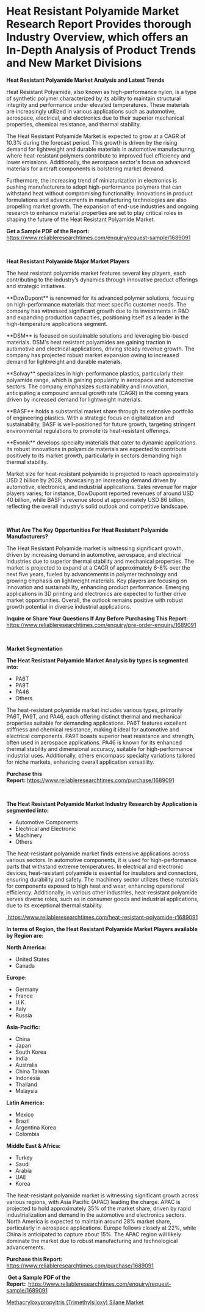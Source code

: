 <p><h1>Heat Resistant Polyamide Market Research Report Provides thorough Industry Overview, which offers an In-Depth Analysis of Product Trends and New Market Divisions</h1></p><p><strong>Heat Resistant Polyamide Market Analysis and Latest Trends</strong></p>
<p><p>Heat Resistant Polyamide, also known as high-performance nylon, is a type of synthetic polymer characterized by its ability to maintain structural integrity and performance under elevated temperatures. These materials are increasingly utilized in various applications such as automotive, aerospace, electrical, and electronics due to their superior mechanical properties, chemical resistance, and thermal stability.</p><p>The Heat Resistant Polyamide Market is expected to grow at a CAGR of 10.3% during the forecast period. This growth is driven by the rising demand for lightweight and durable materials in automotive manufacturing, where heat-resistant polymers contribute to improved fuel efficiency and lower emissions. Additionally, the aerospace sector's focus on advanced materials for aircraft components is bolstering market demand.</p><p>Furthermore, the increasing trend of miniaturization in electronics is pushing manufacturers to adopt high-performance polymers that can withstand heat without compromising functionality. Innovations in product formulations and advancements in manufacturing technologies are also propelling market growth. The expansion of end-use industries and ongoing research to enhance material properties are set to play critical roles in shaping the future of the Heat Resistant Polyamide Market.</p></p>
<p><strong>Get a Sample PDF of the Report:&nbsp;</strong> <a href="https://www.reliableresearchtimes.com/enquiry/request-sample/1689091?utm_campaign=3216&utm_medium=2&utm_source=Github&utm_content=ia&utm_term=26032025&utm_id=heat-resistant-polyamide">https://www.reliableresearchtimes.com/enquiry/request-sample/1689091</a></p>
<p>&nbsp;</p>
<p><strong>Heat Resistant Polyamide Major Market Players</strong></p>
<p><p>The heat resistant polyamide market features several key players, each contributing to the industry’s dynamics through innovative product offerings and strategic initiatives. </p><p>**DowDupont** is renowned for its advanced polymer solutions, focusing on high-performance materials that meet specific customer needs. The company has witnessed significant growth due to its investments in R&D and expanding production capacities, positioning itself as a leader in the high-temperature applications segment.</p><p>**DSM** is focused on sustainable solutions and leveraging bio-based materials. DSM's heat resistant polyamides are gaining traction in automotive and electrical applications, driving steady revenue growth. The company has projected robust market expansion owing to increased demand for lightweight and durable materials.</p><p>**Solvay** specializes in high-performance plastics, particularly their polyamide range, which is gaining popularity in aerospace and automotive sectors. The company emphasizes sustainability and innovation, anticipating a compound annual growth rate (CAGR) in the coming years driven by increased demand for lightweight materials.</p><p>**BASF** holds a substantial market share through its extensive portfolio of engineering plastics. With a strategic focus on digitalization and sustainability, BASF is well-positioned for future growth, targeting stringent environmental regulations to promote its heat-resistant offerings.</p><p>**Evonik** develops specialty materials that cater to dynamic applications. Its robust innovations in polyamide materials are expected to contribute positively to its market growth, particularly in sectors demanding high thermal stability.</p><p>Market size for heat-resistant polyamide is projected to reach approximately USD 2 billion by 2028, showcasing an increasing demand driven by automotive, electronics, and industrial applications. Sales revenue for major players varies; for instance, DowDupont reported revenues of around USD 40 billion, while BASF's revenue stood at approximately USD 86 billion, reflecting the overall industry’s solid outlook and competitive landscape.</p></p>
<p>&nbsp;</p>
<p><strong>What Are The Key Opportunities For Heat Resistant Polyamide Manufacturers?</strong></p>
<p><p>The Heat Resistant Polyamide market is witnessing significant growth, driven by increasing demand in automotive, aerospace, and electrical industries due to superior thermal stability and mechanical properties. The market is projected to expand at a CAGR of approximately 6-8% over the next five years, fueled by advancements in polymer technology and growing emphasis on lightweight materials. Key players are focusing on innovation and sustainability, enhancing product performance. Emerging applications in 3D printing and electronics are expected to further drive market opportunities. Overall, the outlook remains positive with robust growth potential in diverse industrial applications.</p></p>
<p><strong>Inquire or Share Your Questions If Any Before Purchasing This Report:</strong> <a href="https://www.reliableresearchtimes.com/enquiry/pre-order-enquiry/1689091?utm_campaign=3216&utm_medium=2&utm_source=Github&utm_content=ia&utm_term=26032025&utm_id=heat-resistant-polyamide">https://www.reliableresearchtimes.com/enquiry/pre-order-enquiry/1689091</a></p>
<p>&nbsp;</p>
<p><strong>Market Segmentation</strong></p>
<p><strong>The Heat Resistant Polyamide Market Analysis by types is segmented into:</strong></p>
<p><ul><li>PA6T</li><li>PA9T</li><li>PA46</li><li>Others</li></ul></p>
<p><p>The heat-resistant polyamide market includes various types, primarily PA6T, PA9T, and PA46, each offering distinct thermal and mechanical properties suitable for demanding applications. PA6T features excellent stiffness and chemical resistance, making it ideal for automotive and electrical components. PA9T boasts superior heat resistance and strength, often used in aerospace applications. PA46 is known for its enhanced thermal stability and dimensional accuracy, suitable for high-performance industrial uses. Additionally, others encompass specialty variations tailored for niche markets, enhancing overall application versatility.</p></p>
<p><strong>Purchase this Report:&nbsp;</strong><a href="https://www.reliableresearchtimes.com/purchase/1689091?utm_campaign=3216&utm_medium=2&utm_source=Github&utm_content=ia&utm_term=26032025&utm_id=heat-resistant-polyamide">https://www.reliableresearchtimes.com/purchase/1689091</a></p>
<p>&nbsp;</p>
<p><strong>The Heat Resistant Polyamide Market Industry Research by Application is segmented into:</strong></p>
<p><ul><li>Automotive Components</li><li>Electrical and Electronic</li><li>Machinery</li><li>Others</li></ul></p>
<p><p>The heat-resistant polyamide market finds extensive applications across various sectors. In automotive components, it is used for high-performance parts that withstand extreme temperatures. In electrical and electronic devices, heat-resistant polyamide is essential for insulators and connectors, ensuring durability and safety. The machinery sector utilizes these materials for components exposed to high heat and wear, enhancing operational efficiency. Additionally, in various other industries, heat-resistant polyamide serves diverse roles, such as in consumer goods and industrial applications, due to its exceptional thermal stability.</p></p>
<p><a href="https://www.reliableresearchtimes.com/heat-resistant-polyamide-r1689091?utm_campaign=3216&utm_medium=2&utm_source=Github&utm_content=ia&utm_term=26032025&utm_id=heat-resistant-polyamide">&nbsp;https://www.reliableresearchtimes.com/heat-resistant-polyamide-r1689091</a></p>
<p><strong>In terms of Region, the Heat Resistant Polyamide Market Players available by Region are:</strong></p>
<p>
    <p> <strong> North America: </strong>
        <ul>
            <li>United States</li>
            <li>Canada</li>
        </ul>
        </p> 
    <p> <strong> Europe: </strong>
        <ul>
            <li>Germany</li>
            <li>France</li>
            <li>U.K.</li>
            <li>Italy</li>
            <li>Russia</li>
        </ul>
        </p> 
    <p> <strong> Asia-Pacific: </strong>
        <ul>
            <li>China</li>
            <li>Japan</li>
            <li>South Korea</li>
            <li>India</li>
            <li>Australia</li>
            <li>China Taiwan</li>
            <li>Indonesia</li>
            <li>Thailand</li>
            <li>Malaysia</li>
        </ul>
        </p> 
    <p> <strong> Latin America: </strong>
        <ul>
            <li>Mexico</li>
            <li>Brazil</li>
            <li>Argentina Korea</li>
            <li>Colombia</li>
        </ul>
        </p> 
    <p> <strong> Middle East & Africa: </strong>
        <ul>
            <li>Turkey</li>
            <li>Saudi</li>
            <li>Arabia</li>
            <li>UAE</li>
            <li>Korea</li>
        </ul>
    </p>
    </p>
<p><p>The heat-resistant polyamide market is witnessing significant growth across various regions, with Asia Pacific (APAC) leading the charge. APAC is projected to hold approximately 35% of the market share, driven by rapid industrialization and demand in the automotive and electronics sectors. North America is expected to maintain around 28% market share, particularly in aerospace applications. Europe follows closely at 22%, while China is anticipated to capture about 15%. The APAC region will likely dominate the market due to robust manufacturing and technological advancements.</p></p>
<p><strong>Purchase this Report: </strong><a href="https://www.reliableresearchtimes.com/purchase/1689091?utm_campaign=3216&utm_medium=2&utm_source=Github&utm_content=ia&utm_term=26032025&utm_id=heat-resistant-polyamide">https://www.reliableresearchtimes.com/purchase/1689091</a></p>
<p>&nbsp;<strong>Get a Sample PDF of the Report:&nbsp;&nbsp;</strong><a href="https://www.reliableresearchtimes.com/enquiry/request-sample/1689091?utm_campaign=3216&utm_medium=2&utm_source=Github&utm_content=ia&utm_term=26032025&utm_id=heat-resistant-polyamide">https://www.reliableresearchtimes.com/enquiry/request-sample/1689091</a></p>
<p><strong></strong></p>
<p><p><a href="https://github.com/nkbaroga/Market-Research-Report-List-1/blob/main/methacryloxypropyltris-trimethylsiloxy-silane-market.md?utm_campaign=3216&utm_medium=2&utm_source=Github&utm_content=ia&utm_term=26032025&utm_id=heat-resistant-polyamide">Methacryloxypropyltris (Trimethylsiloxy) Silane Market</a></p></p>